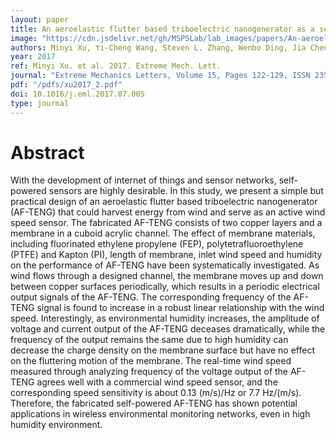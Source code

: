 ```yaml
---
layout: paper
title: An aeroelastic flutter based triboelectric nanogenerator as a self-powered active wind speed sensor in harsh environment
image: "https://cdn.jsdelivr.net/gh/MSPSLab/lab_images/papers/An-aeroelastic-flutter.png"
authors: Minyi Xu, Yi-Cheng Wang, Steven L. Zhang, Wenbo Ding, Jia Cheng, Xu He, Peng Zhang, Zhengjun Wang, Xinxiang Pan, Zhong Lin Wang
year: 2017
ref: Minyi Xu. et al. 2017. Extreme Mech. Lett.
journal: "Extreme Mechanics Letters, Volume 15, Pages 122-129, ISSN 2352-4316"
pdf: "/pdfs/xu2017_2.pdf"
doi: 10.1016/j.eml.2017.07.005
type: journal
---
```


# Abstract

With the development of internet of things and sensor networks, self-powered sensors are highly desirable. In this study, we present a simple but practical design of an aeroelastic flutter based triboelectric nanogenerator (AF-TENG) that could harvest energy from wind and serve as an active wind speed sensor. The fabricated AF-TENG consists of two copper layers and a membrane in a cuboid acrylic channel. The effect of membrane materials, including fluorinated ethylene propylene (FEP), polytetrafluoroethylene (PTFE) and Kapton (PI), length of membrane, inlet wind speed and humidity on the performance of AF-TENG have been systematically investigated. As wind flows through a designed channel, the membrane moves up and down between copper surfaces periodically, which results in a periodic electrical output signals of the AF-TENG. The corresponding frequency of the AF-TENG signal is found to increase in a robust linear relationship with the wind speed. Interestingly, as environmental humidity increases, the amplitude of voltage and current output of the AF-TENG deceases dramatically, while the frequency of the output remains the same due to high humidity can decrease the charge density on the membrane surface but have no effect on the fluttering motion of the membrane. The real-time wind speed measured through analyzing frequency of the voltage output of the AF-TENG agrees well with a commercial wind speed sensor, and the corresponding speed sensitivity is about 0.13 (m/s)/Hz or 7.7 Hz/(m/s). Therefore, the fabricated self-powered AF-TENG has shown potential applications in wireless environmental monitoring networks, even in high humidity environment.


